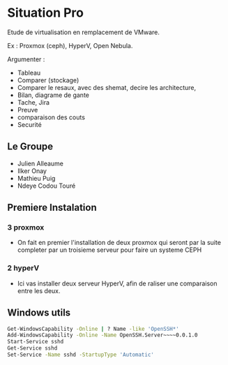 # Situation Pro

Etude de virtualisation en remplacement de VMware.

Ex : Proxmox (ceph), HyperV, Open Nebula.

Argumenter :

- Tableau
- Comparer (stockage)
- Comparer le resaux, avec des shemat, decire les architecture,
- Bilan, diagrame de gante
- Tache, Jira
- Preuve
- comparaison des couts
- Securité

## Le Groupe

- Julien Alleaume
- Ilker Onay
- Mathieu Puig
- Ndeye Codou Touré

## Premiere Instalation

### 3 proxmox

- On fait en premier l'installation de deux proxmox qui seront par la suite completer par un troisieme serveur pour faire un systeme CEPH

### 2 hyperV

- Ici vas installer deux serveur HyperV, afin de raliser une comparaison entre les deux.

## Windows utils

```bash
Get-WindowsCapability -Online | ? Name -like 'OpenSSH*'
Add-WindowsCapability -Online -Name OpenSSH.Server~~~~0.0.1.0
Start-Service sshd
Get-Service sshd
Set-Service -Name sshd -StartupType 'Automatic'
```

